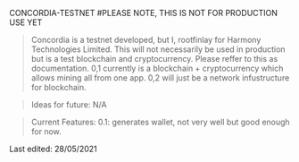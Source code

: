 CONCORDIA-TESTNET
#PLEASE NOTE, THIS IS NOT FOR PRODUCTION USE YET

> Concordia is a testnet developed, but I, rootfinlay for Harmony Technologies Limited. This will not necessarily be used in production but is a test blockchain and cryptocurrency.
> Please reffer to this as documentation.
> 0,1 currently is a blockchain + cryptocurrency which allows mining all from one app.
> 0,2 will just be a network infustructure for blockchain.

> Ideas for future:
> N/A

> Current Features:
> 0.1: generates wallet, not very well but good enough for now.

Last edited: 28/05/2021
